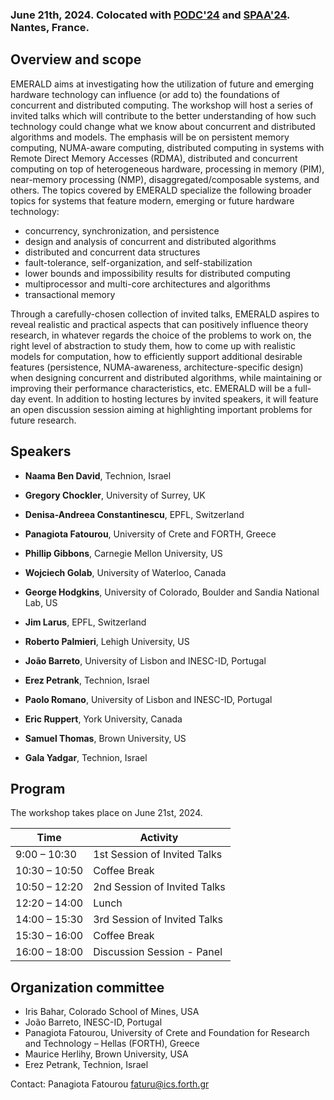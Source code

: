 <!-- # 1st Workshop on Distributed Computing with Emerging Hardware Technology -->

<!-- ### In conjunction with [PODC'24](https://www.podc.org/podc2024/), Nantes, France, June 17-21, 2024 -->

### June 21th, 2024. Colocated with [PODC'24](https://www.podc.org/podc2024/) and [SPAA'24](https://spaa.acm.org/). Nantes, France.

## Overview and scope

EMERALD aims at investigating how the utilization of future and emerging hardware technology can influence (or add to) the foundations of concurrent and distributed computing. The workshop will host a series of invited talks which will contribute to the better understanding of how such technology could change what we know about concurrent and distributed algorithms and models. The emphasis will be on persistent memory computing, NUMA-aware computing, distributed computing in systems with Remote Direct Memory Accesses (RDMA), distributed and concurrent computing on top of heterogeneous hardware, processing in memory (PIM), near-memory processing (NMP), disaggregated/composable systems, and others. 
The topics covered by EMERALD specialize the following broader topics for systems that feature modern, emerging or future hardware technology:

- concurrency, synchronization, and persistence 
- design and analysis of concurrent and distributed algorithms
- distributed and concurrent data structures
- fault-tolerance, self-organization, and self-stabilization
- lower bounds and impossibility results for distributed computing
- multiprocessor and multi-core architectures and algorithms
- transactional memory

Through a carefully-chosen collection of invited talks, EMERALD aspires to reveal realistic and practical aspects that can positively influence theory research, in whatever regards the choice of the problems to work on, the right level of abstraction to study them, how to come up with realistic models for computation, how to efficiently support additional desirable features (persistence, NUMA-awareness, architecture-specific design) when designing concurrent and distributed algorithms, while maintaining or improving their performance characteristics, etc. 
EMERALD will be a full-day event.  In addition to hosting lectures by invited speakers, it will feature an open discussion session aiming at highlighting important problems for future research. 

## Speakers

 - **Naama Ben David**, Technion, Israel

- **Gregory Chockler**, University of Surrey, UK

- **Denisa-Andreea Constantinescu**, EPFL, Switzerland

- **Panagiota Fatourou**, University of Crete and FORTH, Greece

- **Phillip Gibbons**, Carnegie Mellon University, US

- **Wojciech Golab**, University of Waterloo, Canada

- **George Hodgkins**, University of Colorado, Boulder and Sandia National Lab, US

- **Jim Larus**, EPFL, Switzerland

- **Roberto Palmieri**, Lehigh University, US

- **João Barreto**, University of Lisbon and INESC-ID, Portugal

- **Erez Petrank**, Technion, Israel

- **Paolo Romano**, University of Lisbon and INESC-ID, Portugal

- **Eric Ruppert**, York University, Canada

- **Samuel Thomas**, Brown University, US

- **Gala Yadgar**, Technion, Israel

## Program

The workshop takes place on June 21st, 2024. 

| Time  | Activity  |
|---|---|
| 9:00 – 10:30 |	1st Session of Invited Talks |
| 10:30 – 10:50 |	Coffee Break |
| 10:50 – 12:20 |	2nd Session of Invited Talks |
| 12:20 – 14:00 |	Lunch |
| 14:00 – 15:30 |	3rd Session of Invited Talks |
| 15:30 – 16:00 |	Coffee Break |
| 16:00  – 18:00 | Discussion Session - Panel |






## Organization committee

- Iris Bahar, Colorado School of Mines, USA
- João Barreto, INESC-ID, Portugal
- Panagiota Fatourou, University of Crete and Foundation for Research and Technology – Hellas
(FORTH), Greece
- Maurice Herlihy, Brown University, USA
- Erez Petrank, Technion, Israel

Contact: Panagiota Fatourou <faturu@ics.forth.gr>